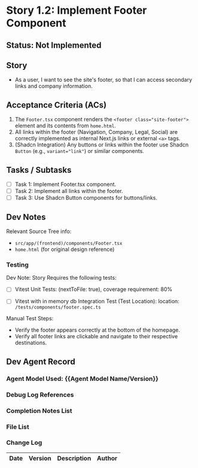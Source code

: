 # Story 1.2: Implement Footer Component

## Status: Not Implemented

## Story

- As a user, I want to see the site's footer, so that I can access secondary links and company information.

## Acceptance Criteria (ACs)

1.  The `Footer.tsx` component renders the `<footer class="site-footer">` element and its contents from `home.html`.
2.  All links within the footer (Navigation, Company, Legal, Social) are correctly implemented as internal Next.js links or external `<a>` tags.
3.  (Shadcn Integration) Any buttons or links within the footer use Shadcn `Button` (e.g., `variant="link"`) or similar components.

## Tasks / Subtasks

- [ ] Task 1: Implement Footer.tsx component.
- [ ] Task 2: Implement all links within the footer.
- [ ] Task 3: Use Shadcn Button components for buttons/links.

## Dev Notes

Relevant Source Tree info:
- `src/app/(frontend)/components/Footer.tsx`
- `home.html` (for original design reference)

### Testing

Dev Note: Story Requires the following tests:

- [ ] Vitest Unit Tests: (nextToFile: true), coverage requirement: 80%
- [ ] Vitest with in memory db Integration Test (Test Location): location: `/tests/components/footer.spec.ts`


Manual Test Steps:
- Verify the footer appears correctly at the bottom of the homepage.
- Verify all footer links are clickable and navigate to their respective destinations.

## Dev Agent Record

### Agent Model Used: {{Agent Model Name/Version}}

### Debug Log References

### Completion Notes List

### File List

### Change Log

| Date | Version | Description | Author |
| :--- | :------ | :---------- | :----- |
